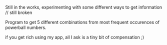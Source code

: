 Still in the works, experimenting with some different ways to get information // still broken

Program to get 5 different combinations from most frequent occurences of powerball numbers.

if you get rich using my app, all I ask is a tiny bit of compensation ;)